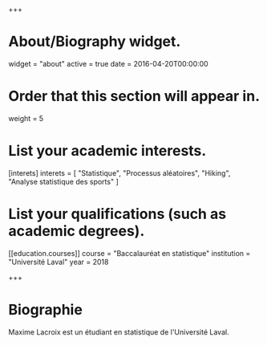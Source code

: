 +++
# About/Biography widget.
widget = "about"
active = true
date = 2016-04-20T00:00:00

# Order that this section will appear in.
weight = 5

# List your academic interests.
[interets]
  interets = [
    "Statistique",
    "Processus aléatoires",
    "Hiking",
    "Analyse statistique des sports"
  ]

# List your qualifications (such as academic degrees).
[[education.courses]]
  course = "Baccalauréat en statistique"
  institution = "Université Laval"
  year = 2018


+++

# Biographie

Maxime Lacroix est un étudiant en statistique de l'Université Laval.
